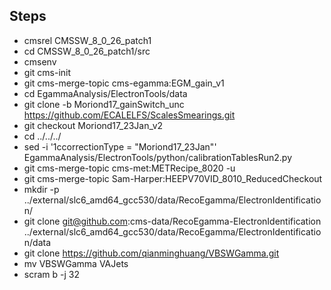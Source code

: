 Steps
------
- cmsrel CMSSW_8_0_26_patch1
- cd CMSSW_8_0_26_patch1/src
- cmsenv
- git cms-init
- git cms-merge-topic cms-egamma:EGM_gain_v1
- cd EgammaAnalysis/ElectronTools/data
- git clone -b Moriond17_gainSwitch_unc https://github.com/ECALELFS/ScalesSmearings.git
- git checkout Moriond17_23Jan_v2
- cd ../../../
- sed -i '1ccorrectionType = "Moriond17_23Jan"' EgammaAnalysis/ElectronTools/python/calibrationTablesRun2.py
- git cms-merge-topic cms-met:METRecipe_8020 -u
- git cms-merge-topic Sam-Harper:HEEPV70VID_8010_ReducedCheckout
- mkdir -p ../external/slc6_amd64_gcc530/data/RecoEgamma/ElectronIdentification/
- git clone git@github.com:cms-data/RecoEgamma-ElectronIdentification ../external/slc6_amd64_gcc530/data/RecoEgamma/ElectronIdentification/data
- git clone https://github.com/qianminghuang/VBSWGamma.git
- mv VBSWGamma VAJets
- scram b -j 32
